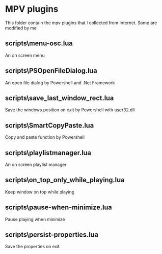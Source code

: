# MPV plugins

This folder contain the mpv plugins that I collected from Internet.
Some are modified by me

## scripts\menu-osc.lua

An on screen menu

## scripts\PSOpenFileDialog.lua

An open file dialog by Powershell and .Net Framework

## scripts\save_last_window_rect.lua

Save the windows position on exit by Powershell with user32.dll

## scripts\SmartCopyPaste.lua

Copy and paste function by Powershell

## scripts\playlistmanager.lua

An on screen playlist manager

## scripts\on_top_only_while_playing.lua

Keep window on top while playing

## scripts\pause-when-minimize.lua

Pause playing when minimize

## scripts\persist-properties.lua

Save the properties on exit
